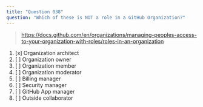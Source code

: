 ```yaml
---
title: "Question 038"
question: "Which of these is NOT a role in a GitHub Organization?"
---
```


> https://docs.github.com/en/organizations/managing-peoples-access-to-your-organization-with-roles/roles-in-an-organization
1. [x] Organization architect
1. [ ] Organization owner
1. [ ] Organization member
1. [ ] Organization moderator
1. [ ] Billing manager
1. [ ] Security manager
1. [ ] GitHub App manager
1. [ ] Outside collaborator
